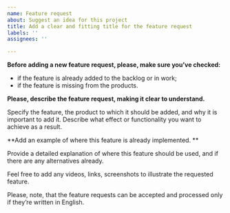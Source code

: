 ```yaml
---
name: Feature request
about: Suggest an idea for this project
title: Add a clear and fitting title for the feature request
labels: ''
assignees: ''

---
```


**Before adding a new feature request, please, make sure you’ve checked:**


- if the feature is already added to the backlog or in work;
- if the feature is missing from the products.

**Please, describe the feature request, making it clear to understand.**

Specify the feature, the product to which it should be added, and why it is important to add it. 
Describe what effect or functionality you want to achieve as a result.

**Add an example of where this feature is already implemented. **

Provide a detailed explanation of where this feature should be used, and if there are any alternatives already. 

Feel free to add any videos, links, screenshots to illustrate the requested feature.

Please, note, that the feature requests can be accepted and processed only if they’re written in English.
